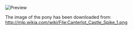 ![Preview](https://raw.github.com/GNU-Pony/artwork/master/SYSLINUX/vesamenu/4:3/spike+look/preview.png)

The image of the pony has been downloaded from:
    http://mlp.wikia.com/wiki/File:Canterlot_Castle_Spike_1.png
